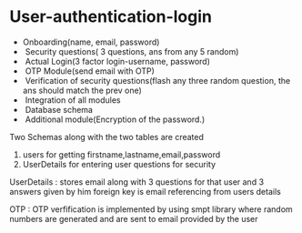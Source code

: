 # User-authentication-login
*  Onboarding(name, email, password)
*  Security questions( 3 questions, ans from any 5 random)
*  Actual Login(3 factor login-username, password)
*  OTP Module(send email with OTP)
*  Verification of security questions(flash any three random question, the ans should match the prev one)
*  Integration of all modules
*  Database schema
*  Additional module(Encryption of the password.)

Two Schemas along with the two tables are created
  1. users for getting firstname,lastname,email,password
  2. UserDetails for entering user questions for security 

UserDetails : stores email along with 3 questions for that user and 3 answers given by him
              foreign key is email referencing from users details 

OTP : OTP verfification is implemented by using smpt library where random numbers are generated and are sent to 
      email provided by the user 
      
